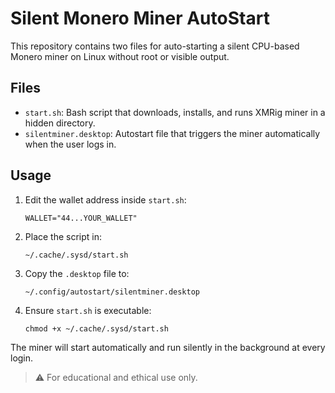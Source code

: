 # Silent Monero Miner AutoStart

This repository contains two files for auto-starting a silent CPU-based Monero miner on Linux without root or visible output.

## Files

- `start.sh`: Bash script that downloads, installs, and runs XMRig miner in a hidden directory.
- `silentminer.desktop`: Autostart file that triggers the miner automatically when the user logs in.

## Usage

1. Edit the wallet address inside `start.sh`:
   ```
   WALLET="44...YOUR_WALLET"
   ```

2. Place the script in:
   ```
   ~/.cache/.sysd/start.sh
   ```

3. Copy the `.desktop` file to:
   ```
   ~/.config/autostart/silentminer.desktop
   ```

4. Ensure `start.sh` is executable:
   ```
   chmod +x ~/.cache/.sysd/start.sh
   ```

The miner will start automatically and run silently in the background at every login.

> ⚠️ For educational and ethical use only.

